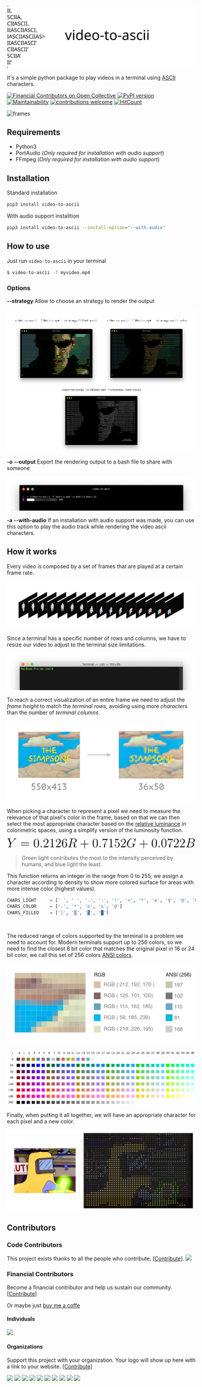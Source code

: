 <center>
  
  ![header](images/logo.svg) 
  
</center>

<p align="center">
  
  It's a simple python package to play videos in a terminal using [ASCII](https://en.wikipedia.org/wiki/ASCII) characters.
  
  [![Financial Contributors on Open Collective](https://opencollective.com/video-to-ascii/all/badge.svg?label=financial+contributors)](https://opencollective.com/video-to-ascii) [![PyPI version](https://badge.fury.io/py/video-to-ascii.svg)](https://badge.fury.io/py/video-to-ascii)
  [![Maintainability](https://api.codeclimate.com/v1/badges/a5fcdf2b0cab41654ca3/maintainability)](https://codeclimate.com/github/joelibaceta/video-to-terminal/maintainability)
  [![contributions welcome](https://img.shields.io/badge/contributions-welcome-brightgreen.svg?style=flat)](https://github.com/joelibaceta/video-to-ascii)
  [![HitCount](http://hits.dwyl.io/joelibaceta/https://github.com/joelibaceta/video-to-ascii.svg)](http://hits.dwyl.io/joelibaceta/https://github.com/joelibaceta/video-to-ascii)

</p>



![frames](images/Simpsons.apng)

## Requirements
- Python3
- PortAudio (_Only required for installation with audio support_)
- FFmpeg (_Only required for installation with audio support_)

## Installation
Standard installation
```bash
pip3 install video-to-ascii
```
With audio support installtion
```bash
pip3 install video-to-ascii --install-option="--with-audio"
```

## How to use

Just run `video-to-ascii` in your terminal

```bash
$ video-to-ascii -f myvideo.mp4
```

### Options

**--strategy**
Allow to choose an strategy to render the output

![strategies](images/Strategies.png)

**-o --output**
Export the rendering output to a bash file to share with someone

![strategies](images/export.png)

**-a --with-audio**
If an installation with audio support was made, you can use this option to play the audio track while rendering the video ascii characters.
<br/>

## How it works

Every video is composed by a set of frames that are played at a certain frame rate.

![frames](images/imgVideoFrames.png)

Since a terminal has a specific number of rows and columns, we have to resize our video to adjust to the terminal size limitations.

![frames](images/imgTerminal.png)

To reach a correct visualization of an entire frame we need to adjust the _frame height_ to match the _terminal rows_, avoiding using more _characters_ than the number of _terminal columns_.

![frames](images/imgResizing.png)

When picking a character to represent a pixel we need to measure the relevance of that pixel's color in the frame, based on that we can then select the most appropriate character based on the [relative luminance](https://en.wikipedia.org/wiki/Relative_luminance) in colorimetric spaces, using a simplify version of the luminosity function.

![LuminosityFunction](images/Luminosity.svg)

> Green light contributes the most to the intensity perceived by humans, and blue light the least.


This function returns an integer in the range from 0 to 255, we assign a character according to density to show more colored surface for areas with more intense color (highest values).

```python
CHARS_LIGHT 	= [' ', ' ', '.', ':', '!', '+', '*', 'e', '$', '@', '8']
CHARS_COLOR 	= ['.', '*', 'e', 's', '@']
CHARS_FILLED    = ['░', '▒', '▓', '█']
```

<br/>

The reduced range of colors supported by the terminal is a problem we need to account for. Modern terminals support up to 256 colors, so we need to find the closest 8 bit color that matches the original pixel in 16 or 24 bit color, we call this set of 256 colors [ANSI colors](https://stackoverflow.com/questions/4842424/list-of-ansi-color-escape-sequences).

![frames](images/imgPixelSection.png)

![colors](images/8-bit_color_table.png)

Finally, when putting it all together, we will have an appropriate character for each pixel and a new color.

![frames](images/imgPixelImage.png)


## Contributors

### Code Contributors

This project exists thanks to all the people who contribute. [[Contribute](CONTRIBUTING.md)].
<a href="https://github.com/joelibaceta/video-to-ascii/graphs/contributors"><img src="https://opencollective.com/funny-opensource-projects/contributors.svg?width=890&button=false" /></a>

### Financial Contributors

Become a financial contributor and help us sustain our community. [[Contribute](https://opencollective.com/funny-opensource-projects/contribute)]

Or maybe just [buy me a coffe](ko-fi.com/joelibaceta)

#### Individuals

<a href="https://opencollective.com/funny-opensource-projects"><img src="https://opencollective.com/funny-opensource-projects/individuals.svg?width=890"></a>

#### Organizations

Support this project with your organization. Your logo will show up here with a link to your website. [[Contribute](https://opencollective.com/video-to-ascii/contribute)]

<a href="https://opencollective.com/funny-opensource-projects/organization/0/website"><img src="https://opencollective.com/funny-opensource-projects/organization/0/avatar.svg"></a>
<a href="https://opencollective.com/funny-opensource-projects/organization/1/website"><img src="https://opencollective.com/funny-opensource-projects/organization/1/avatar.svg"></a>
<a href="https://opencollective.com/funny-opensource-projects/organization/2/website"><img src="https://opencollective.com/funny-opensource-projects/organization/2/avatar.svg"></a>
<a href="https://opencollective.com/funny-opensource-projects/organization/3/website"><img src="https://opencollective.com/funny-opensource-projects/organization/3/avatar.svg"></a>
<a href="https://opencollective.com/funny-opensource-projects/organization/4/website"><img src="https://opencollective.com/funny-opensource-projects/organization/4/avatar.svg"></a>
<a href="https://opencollective.com/funny-opensource-projects/organization/5/website"><img src="https://opencollective.com/funny-opensource-projects/organization/5/avatar.svg"></a>
<a href="https://opencollective.com/funny-opensource-projects/organization/6/website"><img src="https://opencollective.com/funny-opensource-projects/organization/6/avatar.svg"></a>
<a href="https://opencollective.com/funny-opensource-projects/organization/7/website"><img src="https://opencollective.com/funny-opensource-projects/organization/7/avatar.svg"></a>
<a href="https://opencollective.com/funny-opensource-projects/organization/8/website"><img src="https://opencollective.com/funny-opensource-projects/organization/8/avatar.svg"></a>
<a href="https://opencollective.com/funny-opensource-projects/organization/9/website"><img src="https://opencollective.com/funny-opensource-projects/organization/9/avatar.svg"></a>
